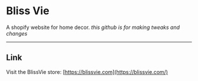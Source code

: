 # Bliss Vie

A shopify website for home decor.
*this github is for making tweaks and changes*

---

## Link

Visit the BlissVie store: [https://blissvie.com](https://blissvie.com/)
